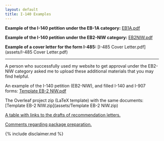 ```yaml
---
layout: default
title: I-140 Examples
---
```


**Example of the I-140 petition under the EB-1A category:**
[EB1A.pdf](assets/EB1A.pdf)

**Example of the I-140 petition under the EB2-NIW category:**
[EB2NIW.pdf](assets/EB2NIW.pdf)

**Example of a cover letter for the form I-485:**
[I-485 Cover Letter.pdf](assets/I-485 Cover Letter.pdf)

- - - - - - - - - - -

A person who successfully used my website to get approval under the EB2-NIW category asked me to upload these additional materials that you may find helpful.

An example of the I-140 petition (EB2-NIW), and filled I-140 and I-907 forms: [Template EB-2 NIW.pdf](assets/Template_EB-2_NIW.pdf)

The Overleaf project zip (LaTeX template) with the same documents: [Template EB-2 NIW.zip](assets/Template EB-2 NIW.zip)

[A table with links to the drafts of recommendation letters.](https://docs.google.com/spreadsheets/d/1AIHcKnDGS1X5WssO5_lA22SWV-U26-vtQ-hnFQuXwNU/edit#gid=0)

[Comments regarding package preparation.](https://docs.google.com/document/d/16x77V2iDWA6ruImFNi43K1kiGutSAjKhw_pRoUTXZ0w/edit)

{% include disclaimer.md %}


